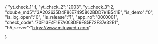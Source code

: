 {
	"yt_check_1":1,
	"yt_check_2":"2003",
	"yt_check_3":2,
	"double_md5":"3A202635D4F86E7495802BDD761B541E",
	"is_demo":"0",
	"is_log_open":"0",
	"is_release":"1",
	"app_no":"0000001",
	"check_code":"70F13F4F1E7A008DF9F85F72F37A32E1",
	"h5_server":"https://www.mituyuedu.com"
	
}